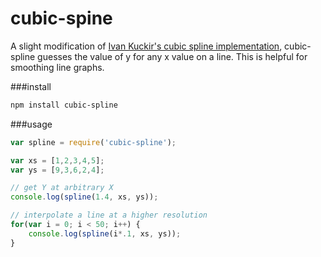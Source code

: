 cubic-spine
===

A slight modification of [Ivan Kuckir's cubic spline implementation](http://blog.ivank.net/interpolation-with-cubic-splines.html), cubic-spline guesses the value of y for any x value on a line. This is helpful for smoothing line graphs.

###install

```sh
npm install cubic-spline
```

###usage

```js
var spline = require('cubic-spline');

var xs = [1,2,3,4,5];
var ys = [9,3,6,2,4];

// get Y at arbitrary X
console.log(spline(1.4, xs, ys));

// interpolate a line at a higher resolution
for(var i = 0; i < 50; i++) {
    console.log(spline(i*.1, xs, ys));
}
```